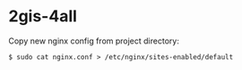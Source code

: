 2gis-4all
=========

Copy new nginx config from project directory:

```
$ sudo cat nginx.conf > /etc/nginx/sites-enabled/default
```

